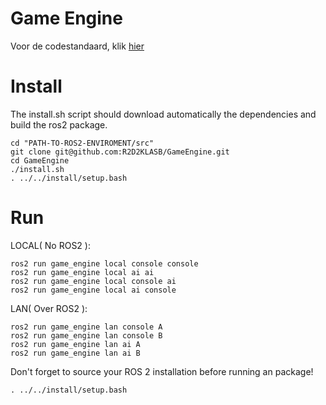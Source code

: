 # Game Engine

Voor de codestandaard, klik [hier](https://github.com/R2D2KLASB/Info/blob/main/CodeStandaard.md)

# Install

The install.sh script should download automatically the dependencies and build the ros2 package.

```
cd "PATH-TO-ROS2-ENVIROMENT/src"
git clone git@github.com:R2D2KLASB/GameEngine.git
cd GameEngine
./install.sh
. ../../install/setup.bash
```


# Run

LOCAL( No ROS2 ):
```
ros2 run game_engine local console console
ros2 run game_engine local ai ai
ros2 run game_engine local console ai
ros2 run game_engine local ai console
```
LAN( Over ROS2 ):
```
ros2 run game_engine lan console A
ros2 run game_engine lan console B
ros2 run game_engine lan ai A
ros2 run game_engine lan ai B
```

Don't forget to source your ROS 2 installation before running an package!
```
. ../../install/setup.bash
```
